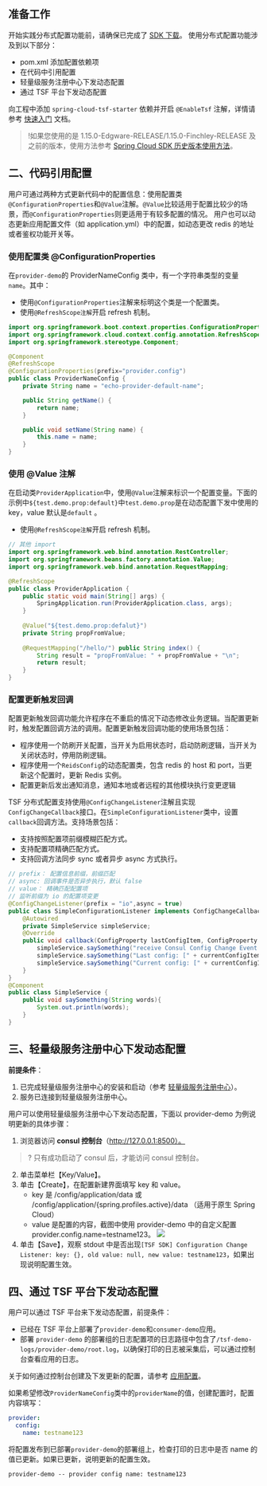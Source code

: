 ## 准备工作
开始实践分布式配置功能前，请确保已完成了 [SDK 下载](https://cloud.tencent.com/document/product/649/20231)。
使用分布式配置功能涉及到以下部分：
- pom.xml 添加配置依赖项
- 在代码中引用配置
- 轻量级服务注册中心下发动态配置
- 通过 TSF 平台下发动态配置




向工程中添加 `spring-cloud-tsf-starter` 依赖并开启 `@EnableTsf` 注解，详情请参考 [快速入门](https://cloud.tencent.com/document/product/649/20261) 文档。

>!如果您使用的是 1.15.0-Edgware-RELEASE/1.15.0-Finchley-RELEASE 及之前的版本，使用方法参考  [Spring Cloud SDK 历史版本使用方法](https://cloud.tencent.com/document/product/649/45864)。

## 二、代码引用配置
用户可通过两种方式更新代码中的配置信息：使用配置类`@ConfigurationProperties`和`@Value`注解。`@Value`比较适用于配置比较少的场景，而`@ConfigurationProperties`则更适用于有较多配置的情况。
用户也可以动态更新应用配置文件（如 application.yml）中的配置，如动态更改 redis 的地址或者鉴权功能开关等。

###  使用配置类 @ConfigurationProperties 
在`provider-demo`的 ProviderNameConfig 类中，有一个字符串类型的变量`name`。其中：
- 使用`@ConfigurationProperties`注解来标明这个类是一个配置类。
- 使用`@RefreshScope注解`开启 refresh 机制。

```java
import org.springframework.boot.context.properties.ConfigurationProperties;
import org.springframework.cloud.context.config.annotation.RefreshScope;
import org.springframework.stereotype.Component;

@Component
@RefreshScope
@ConfigurationProperties(prefix="provider.config")
public class ProviderNameConfig {
	private String name = "echo-provider-default-name";

	public String getName() {
		return name;
	}

	public void setName(String name) {
		this.name = name;
	}
}
```



###  使用 @Value 注解
在启动类`ProviderApplication`中，使用`@Value`注解来标识一个配置变量。下面的示例中`${test.demo.prop:default}`中`test.demo.prop`是在动态配置下发中使用的 key，value 默认是`default` 。
- 使用`@RefreshScope注解`开启 refresh 机制。

```java
// 其他 import 
import org.springframework.web.bind.annotation.RestController;
import org.springframework.beans.factory.annotation.Value;
import org.springframework.web.bind.annotation.RequestMapping;

@RefreshScope
public class ProviderApplication {
    public static void main(String[] args) {
        SpringApplication.run(ProviderApplication.class, args);
    }	
	
	@Value("${test.demo.prop:defalut}")
	private String propFromValue;
	
	@RequestMapping("/hello/") public String index() {
		String result = "propFromValue: " + propFromValue + "\n";
		return result;
	}				
}
```



### 配置更新触发回调
配置更新触发回调功能允许程序在不重启的情况下动态修改业务逻辑。当配置更新时，触发配置回调方法的调用。配置更新触发回调功能的使用场景包括：
- 程序使用一个防刷开关配置，当开关为启用状态时，启动防刷逻辑，当开关为关闭状态时，停用防刷逻辑。
- 程序使用一个`ReidsConfig`的动态配置类，包含 redis 的 host 和 port，当更新这个配置时，更新 Redis 实例。
- 配置更新后发出通知消息，通知本地或者远程的其他模块执行变更逻辑


TSF 分布式配置支持使用`@ConfigChangeListener`注解且实现`ConfigChangeCallback`接口。在`SimpleConfigurationListener`类中，设置`callback`回调方法。支持场景包括：
- 支持按照配置项前缀模糊匹配方式。
- 支持配置项精确匹配方式。
- 支持回调方法同步 sync 或者异步 async 方式执行。

```java
// prefix： 配置信息前缀，前缀匹配
// async: 回调事件是否异步执行，默认 false
// value： 精确匹配配置项
// 监听前缀为 io 的配置项变更
@ConfigChangeListener(prefix = "io",async = true)
public class SimpleConfigurationListener implements ConfigChangeCallback {
    @Autowired
    private SimpleService simpleService;
    @Override
    public void callback(ConfigProperty lastConfigItem, ConfigProperty currentConfigItem) {
        simpleService.saySomething("receive Consul Config Change Event >>>> ");
        simpleService.saySomething("Last config: [" + currentConfigItem.getKey()  + ":" +lastConfigItem.getValue() + "]");
        simpleService.saySomething("Current config: [" + currentConfigItem.getKey()  + ":" +currentConfigItem.getValue() + "]");
    }
}
@Component
public class SimpleService {
    public void saySomething(String words){
        System.out.println(words);
    }
}
```



## 三、轻量级服务注册中心下发动态配置

**前提条件**：
1. 已完成轻量级服务注册中心的安装和启动（参考 [轻量级服务注册中心](https://cloud.tencent.com/document/product/649/16618)）。
2. 服务已连接到轻量级服务注册中心。

用户可以使用轻量级服务注册中心下发动态配置，下面以 provider-demo 为例说明更新的具体步骤：
1. 浏览器访问 **consul 控制台**（http://127.0.0.1:8500）。
>? 只有成功启动了 consul 后，才能访问 consul 控制台。
2. 单击菜单栏【Key/Value】。
3. 单击【Create】，在配置新建界面填写 key 和 value。
   - key 是 /config/application/data 或 /config/application/{spring.profiles.active}/data （适用于原生 Spring Cloud）
   - value 是配置的内容，截图中使用 provider-demo 中的自定义配置 provider.config.name=testname123。
   ![](https://main.qcloudimg.com/raw/309a47b4430a1b074a359ae881211aa5.png)
4. 单击【Save】，观察 stdout 中是否出现`[TSF SDK] Configuration Change Listener: key: {}, old value: null, new value: testname123`，如果出现说明配置生效。



## 四、通过 TSF 平台下发动态配置
用户可以通过 TSF 平台来下发动态配置，前提条件：
- 已经在 TSF 平台上部署了`provider-demo`和`consumer-demo`应用。
- 部署 `provider-demo` 的部署组的日志配置项的日志路径中包含了`/tsf-demo-logs/provider-demo/root.log`，以确保打印的日志被采集后，可以通过控制台查看应用的日志。

关于如何通过控制台创建及下发更新的配置，请参考 [应用配置](https://cloud.tencent.com/document/product/649/15539)。

如果希望修改`ProviderNameConfig`类中的`providerName`的值，创建配置时，配置内容填写：
```yaml
provider:
  config:
    name: testname123
```

将配置发布到已部署`provider-demo`的部署组上，检查打印的日志中是否 name 的值已更新。如果已更新，说明更新的配置生效。
```
provider-demo -- provider config name: testname123
```
